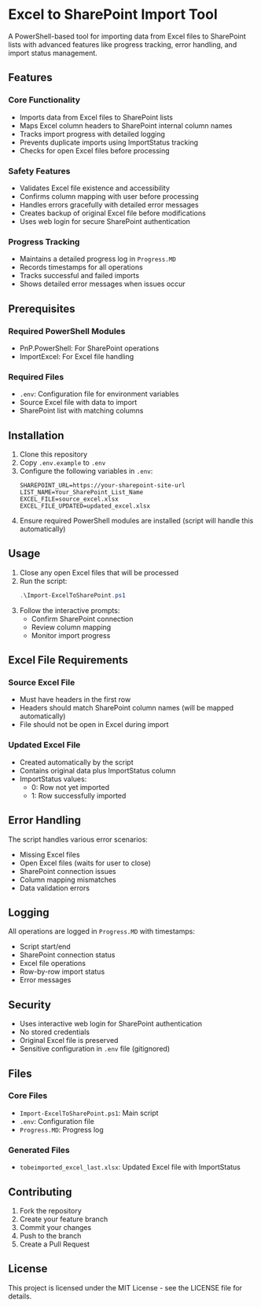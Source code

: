 # Excel to SharePoint Import Tool

A PowerShell-based tool for importing data from Excel files to SharePoint lists with advanced features like progress tracking, error handling, and import status management.

## Features

### Core Functionality
- Imports data from Excel files to SharePoint lists
- Maps Excel column headers to SharePoint internal column names
- Tracks import progress with detailed logging
- Prevents duplicate imports using ImportStatus tracking
- Checks for open Excel files before processing

### Safety Features
- Validates Excel file existence and accessibility
- Confirms column mapping with user before processing
- Handles errors gracefully with detailed error messages
- Creates backup of original Excel file before modifications
- Uses web login for secure SharePoint authentication

### Progress Tracking
- Maintains a detailed progress log in `Progress.MD`
- Records timestamps for all operations
- Tracks successful and failed imports
- Shows detailed error messages when issues occur

## Prerequisites

### Required PowerShell Modules
- PnP.PowerShell: For SharePoint operations
- ImportExcel: For Excel file handling

### Required Files
- `.env`: Configuration file for environment variables
- Source Excel file with data to import
- SharePoint list with matching columns

## Installation

1. Clone this repository
2. Copy `.env.example` to `.env`
3. Configure the following variables in `.env`:
   ```
   SHAREPOINT_URL=https://your-sharepoint-site-url
   LIST_NAME=Your_SharePoint_List_Name
   EXCEL_FILE=source_excel.xlsx
   EXCEL_FILE_UPDATED=updated_excel.xlsx
   ```
4. Ensure required PowerShell modules are installed (script will handle this automatically)

## Usage

1. Close any open Excel files that will be processed
2. Run the script:
   ```powershell
   .\Import-ExcelToSharePoint.ps1
   ```
3. Follow the interactive prompts:
   - Confirm SharePoint connection
   - Review column mapping
   - Monitor import progress

## Excel File Requirements

### Source Excel File
- Must have headers in the first row
- Headers should match SharePoint column names (will be mapped automatically)
- File should not be open in Excel during import

### Updated Excel File
- Created automatically by the script
- Contains original data plus ImportStatus column
- ImportStatus values:
  - 0: Row not yet imported
  - 1: Row successfully imported

## Error Handling

The script handles various error scenarios:
- Missing Excel files
- Open Excel files (waits for user to close)
- SharePoint connection issues
- Column mapping mismatches
- Data validation errors

## Logging

All operations are logged in `Progress.MD` with timestamps:
- Script start/end
- SharePoint connection status
- Excel file operations
- Row-by-row import status
- Error messages

## Security

- Uses interactive web login for SharePoint authentication
- No stored credentials
- Original Excel file is preserved
- Sensitive configuration in `.env` file (gitignored)

## Files

### Core Files
- `Import-ExcelToSharePoint.ps1`: Main script
- `.env`: Configuration file
- `Progress.MD`: Progress log

### Generated Files
- `tobeimported_excel_last.xlsx`: Updated Excel file with ImportStatus

## Contributing

1. Fork the repository
2. Create your feature branch
3. Commit your changes
4. Push to the branch
5. Create a Pull Request

## License

This project is licensed under the MIT License - see the LICENSE file for details.
